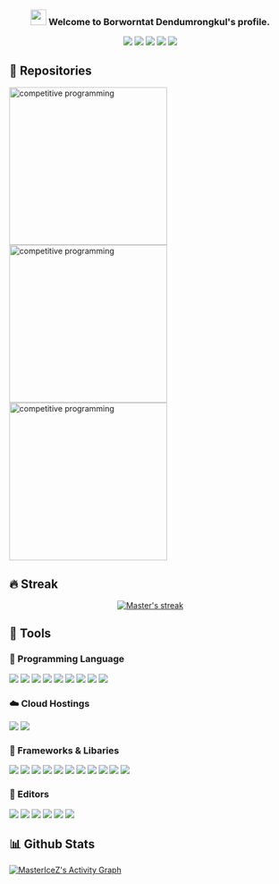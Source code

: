 
<h3 align="center">
  <img src="https://media.giphy.com/media/hvRJCLFzcasrR4ia7z/giphy.gif" width="28">
  Welcome to Borworntat Dendumrongkul's profile.
</h3>
<p align="center">
<a href="https://instagram.com/iicxx.exe_"><img src="https://img.shields.io/badge/iicxx.exe_-%23E4405F.svg?style=for-the-badge&logo=Instagram&logoColor=white"></a>
<a href="https://twitter.com/_ibwt"><img src="https://img.shields.io/badge/_ibwt-%231DA1F2.svg?style=for-the-badge&logo=Twitter&logoColor=white"></a>
<a href="mailto:borworntat.d@gmail.com"><img src="https://img.shields.io/badge/Gmail-D14836?style=for-the-badge&logo=gmail&logoColor=white"></a>
<a href="https://facebook.com/borworntat.d"><img src="https://img.shields.io/badge/Facebook-%231877F2.svg?style=for-the-badge&logo=Facebook&logoColor=white"></a>
<img src="https://img.shields.io/badge/Borworntat-%2300AFF0.svg?style=for-the-badge&logo=Skype&logoColor=white">
</p>

## 📕 Repositories
<p align="left">
<a href="https://github.com/mastericez/posn_buu"><img width="282" src="https://denvercoder1-github-readme-stats.vercel.app/api/pin/?username=mastericez&repo=posn_buu&theme=react&bg_color=1F222E&title_color=F85D7F&icon_color=F8D866&hide_border=true&show_icons=false" alt="competitive programming"></a>
<a href="https://github.com/mastericez/sorting-hat"><img width="282" src="https://denvercoder1-github-readme-stats.vercel.app/api/pin/?username=mastericez&repo=sorting-hat&theme=react&bg_color=1F222E&title_color=F85D7F&icon_color=F8D866&hide_border=true&show_icons=false" alt="competitive programming"></a>
<a href="https://github.com/mastericez/programming-task-tier"><img width="282" src="https://denvercoder1-github-readme-stats.vercel.app/api/pin/?username=mastericez&repo=programming-task-tier&theme=react&bg_color=1F222E&title_color=F85D7F&icon_color=F8D866&hide_border=true&show_icons=false" alt="competitive programming"></a>
</p>

## 🔥 Streak
<p align="center">
  <a href="https://github.com/DenverCoder1/github-readme-streak-stats">
    <img alt="Master's streak" src="https://github-readme-streak-stats.herokuapp.com/?user=MasterIceZ&theme=monokai-metallian&hide_border=true"/>
  </a>
</p>

## :wrench: Tools

### :page_facing_up: Programming Language
<p align="left">
<img src="https://img.shields.io/badge/typescript-%23007ACC.svg?style=for-the-badge&logo=typescript&logoColor=white">
<img src="https://img.shields.io/badge/javascript-%23323330.svg?style=for-the-badge&logo=javascript&logoColor=%23F7DF1E">
<img src="https://img.shields.io/badge/python-%2314354C.svg?style=for-the-badge&logo=python&logoColor=white)">
<img src="https://img.shields.io/badge/c-%2300599C.svg?style=for-the-badge&logo=c&logoColor=white">
<img src="https://img.shields.io/badge/c++-%2300599C.svg?style=for-the-badge&logo=c%2B%2B&logoColor=white">
<img src="https://img.shields.io/badge/c%23-%23239120.svg?style=for-the-badge&logo=c-sharp&logoColor=white">
<img src="https://img.shields.io/badge/markdown-%23000000.svg?style=for-the-badge&logo=markdown&logoColor=white">
<img src="https://img.shields.io/badge/shell_script-%23121011.svg?style=for-the-badge&logo=gnu-bash&logoColor=white">
<img src="https://img.shields.io/badge/latex-%23008080.svg?style=for-the-badge&logo=latex&logoColor=white">
</p>

### :cloud: Cloud Hostings
<p align="left">
	<img src="https://img.shields.io/badge/vercel-%23000000.svg?style=for-the-badge&logo=vercel&logoColor=white">
	<img src="https://img.shields.io/badge/Repl.it-%230D101E.svg?style=for-the-badge&logo=replit&logoColor=white">
</p>

### :triangular_flag_on_post: Frameworks & Libaries
<p align="left">
	<img src="https://img.shields.io/badge/flask-%23000.svg?style=for-the-badge&logo=flask&logoColor=white">
	<img src="https://img.shields.io/badge/Next-black?style=for-the-badge&logo=next.js&logoColor=white">
	<img src="https://img.shields.io/badge/tailwindcss-%2338B2AC.svg?style=for-the-badge&logo=tailwind-css&logoColor=white">
	<img src="https://img.shields.io/badge/NPM-%23000000.svg?style=for-the-badge&logo=npm&logoColor=white">
	<img src="https://img.shields.io/badge/pandas-%23150458.svg?style=for-the-badge&logo=pandas&logoColor=white">
	<img src="https://img.shields.io/badge/numpy-%23013243.svg?style=for-the-badge&logo=numpy&logoColor=white">
	<img src="https://img.shields.io/badge/FastAPI-005571?style=for-the-badge&logo=fastapi">
	<img src="https://img.shields.io/badge/unity-%23000000.svg?style=for-the-badge&logo=unity&logoColor=white">
	<img src="https://img.shields.io/badge/CMake-%23008FBA.svg?style=for-the-badge&logo=cmake&logoColor=white">
	<img src="https://img.shields.io/badge/ESLint-4B3263?style=for-the-badge&logo=eslint&logoColor=white">
	<img src="https://img.shields.io/badge/docker-%230db7ed.svg?style=for-the-badge&logo=docker&logoColor=white">
</p>

### :notebook_with_decorative_cover: Editors
<p align="left">
	<img src="https://img.shields.io/badge/VisualStudioCode-0078d7.svg?style=for-the-badge&logo=visual-studio-code&logoColor=white">
	<img src="https://img.shields.io/badge/IntelliJIDEA-000000.svg?style=for-the-badge&logo=intellij-idea&logoColor=white">
	<img src="https://img.shields.io/badge/VIM-%2311AB00.svg?style=for-the-badge&logo=vim&logoColor=white">
	<img src="https://img.shields.io/badge/sublime_text-%23575757.svg?style=for-the-badge&logo=sublime-text&logoColor=important">
	<img src="https://img.shields.io/badge/Atom-%2366595C.svg?style=for-the-badge&logo=atom&logoColor=white">
	<img src="https://camo.githubusercontent.com/e922b45bfb79029cf4436e255b0d17b00b651e13b24f1751a9f87b14055fb4b1/68747470733a2f2f696d672e736869656c64732e696f2f62616467652f6a7570797465722d2532334641304630302e7376673f7374796c653d666f722d7468652d6261646765266c6f676f3d6a757079746572266c6f676f436f6c6f723d7768697465">
</p>

## 📊 Github Stats
<a href="https://github.com/ashutosh00710/github-readme-activity-graph"><img alt="MasterIceZ's Activity Graph" src="https://activity-graph.herokuapp.com/graph?username=MasterIceZ&bg_color=1F222E&color=F8D866&line=F85D7F&point=FFFFFF&hide_border=true" /></a>

<!--
Logos: https://github.com/Ileriayo/markdown-badges
Graphs& Streak: https://github.com/DenverCoder1/DenverCoder1/blob/master/README.md

-->
